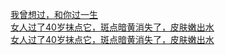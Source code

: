  
[我曾想过，和你过一生](http://www.dianyue.me/archives/754/yskkfc31kaew4g6z/)  
[女人过了40岁抹点它，斑点暗黄消失了，皮肤嫩出水](http://www.dianyue.me/archives/178/jbjema0fn6tk7wha/)  
[女人过了40岁抹点它，斑点暗黄消失了，皮肤嫩出水](http://www.dianyue.me/archives/695/oqro45okaqvj3rw4/)